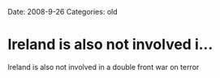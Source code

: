 Date: 2008-9-26
Categories: old

# Ireland is also not involved i...

Ireland is also not involved in a double front war on terror
